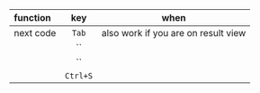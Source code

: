 | function | key | when |
| :--- | :---: | :---: |
| next code | `Tab` | also work if you are on result view |
|  | `` |  |
|  | `` |  |
|  | `Ctrl+S` |  |
